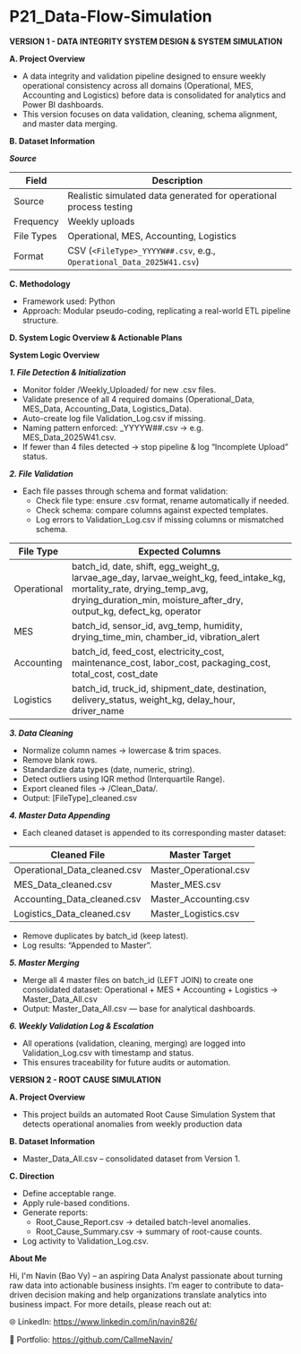 # P21_Data-Flow-Simulation

**VERSION 1 - DATA INTEGRITY SYSTEM DESIGN & SYSTEM SIMULATION**

**A. Project Overview**

- A data integrity and validation pipeline designed to ensure weekly operational consistency across all domains (Operational, MES, Accounting and Logistics) before data is consolidated for analytics and Power BI dashboards.
- This version focuses on data validation, cleaning, schema alignment, and master data merging.

**B. Dataset Information**

_**Source**_

| Field      | Description                                                          |
| ---------- | -------------------------------------------------------------------- |
| Source     | Realistic simulated data generated for operational process testing   |
| Frequency  | Weekly uploads                                                       |
| File Types | Operational, MES, Accounting, Logistics                              |
| Format     | CSV (`<FileType>_YYYYW##.csv`, e.g., `Operational_Data_2025W41.csv`) |


**C. Methodology**

- Framework used: Python
- Approach: Modular pseudo-coding, replicating a real-world ETL pipeline structure.

**D. System Logic Overview & Actionable Plans**

**System Logic Overview**

_**1. File Detection & Initialization**_

- Monitor folder /Weekly_Uploaded/ for new .csv files.
- Validate presence of all 4 required domains (Operational_Data, MES_Data, Accounting_Data, Logistics_Data).
- Auto-create log file Validation_Log.csv if missing.
- Naming pattern enforced: <FileType>_YYYYW##.csv → e.g. MES_Data_2025W41.csv.
- If fewer than 4 files detected → stop pipeline & log “Incomplete Upload” status.

_**2. File Validation**_

- Each file passes through schema and format validation:
  + Check file type: ensure .csv format, rename automatically if needed.
  + Check schema: compare columns against expected templates.
  + Log errors to Validation_Log.csv if missing columns or mismatched schema.

| File Type   | Expected Columns                                                                                                                                                                                |
| ----------- | ----------------------------------------------------------------------------------------------------------------------------------------------------------------------------------------------- |
| Operational | batch_id, date, shift, egg_weight_g, larvae_age_day, larvae_weight_kg, feed_intake_kg, mortality_rate, drying_temp_avg, drying_duration_min, moisture_after_dry, output_kg, defect_kg, operator |
| MES         | batch_id, sensor_id, avg_temp, humidity, drying_time_min, chamber_id, vibration_alert                                                                                                           |
| Accounting  | batch_id, feed_cost, electricity_cost, maintenance_cost, labor_cost, packaging_cost, total_cost, cost_date                                                                                      |
| Logistics   | batch_id, truck_id, shipment_date, destination, delivery_status, weight_kg, delay_hour, driver_name                                                                                             |

_**3. Data Cleaning**_

- Normalize column names → lowercase & trim spaces.
- Remove blank rows.
- Standardize data types (date, numeric, string).
- Detect outliers using IQR method (Interquartile Range).
- Export cleaned files → /Clean_Data/.
- Output: [FileType]_cleaned.csv

_**4. Master Data Appending**_

- Each cleaned dataset is appended to its corresponding master dataset:

| Cleaned File                 | Master Target          |
| ---------------------------- | ---------------------- |
| Operational_Data_cleaned.csv | Master_Operational.csv |
| MES_Data_cleaned.csv         | Master_MES.csv         |
| Accounting_Data_cleaned.csv  | Master_Accounting.csv  |
| Logistics_Data_cleaned.csv   | Master_Logistics.csv   |

- Remove duplicates by batch_id (keep latest).
- Log results: “Appended to Master”.

_**5. Master Merging**_

- Merge all 4 master files on batch_id (LEFT JOIN) to create one consolidated dataset: Operational + MES + Accounting + Logistics → Master_Data_All.csv
- Output: Master_Data_All.csv — base for analytical dashboards.

_**6. Weekly Validation Log & Escalation**_

- All operations (validation, cleaning, merging) are logged into Validation_Log.csv with timestamp and status.
- This ensures traceability for future audits or automation.

**VERSION 2 - ROOT CAUSE SIMULATION**

**A. Project Overview**

- This project builds an automated Root Cause Simulation System that detects operational anomalies from weekly production data

**B. Dataset Information**

- Master_Data_All.csv – consolidated dataset from Version 1.

**C. Direction**

- Define acceptable range.
- Apply rule-based conditions.
- Generate reports:
  + Root_Cause_Report.csv → detailed batch-level anomalies.
  + Root_Cause_Summary.csv → summary of root-cause counts.
- Log activity to Validation_Log.csv.

**About Me**

Hi, I'm Navin (Bao Vy) – an aspiring Data Analyst passionate about turning raw data into actionable business insights. I’m eager to contribute to data-driven decision making and help organizations translate analytics into business impact. For more details, please reach out at:

🌐 LinkedIn: https://www.linkedin.com/in/navin826/

📂 Portfolio: https://github.com/CallmeNavin/

